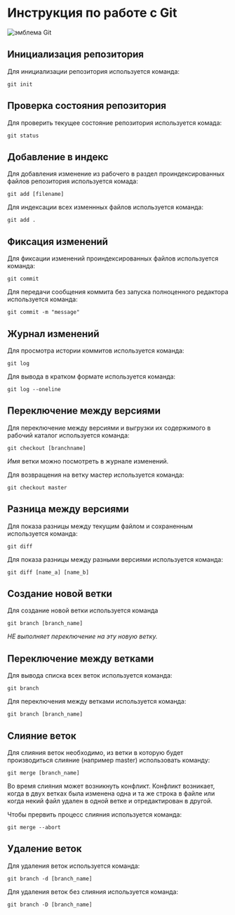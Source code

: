 # **Инструкция по работе с Git**

![эмблема Git](git.jpg)

## Инициализация репозитория

Для инициализации репозитория используется команда:

    git init

## Проверка состояния репозитория

Для проверить текущее состояние репозитория используется комада:

    git status

## Добавление в индекс

Для добавления изменение из рабочего в раздел проиндексированных файлов репозитория используется комада:

    git add [filename]

Для индексации всех изменнных файлов используется команда:

    git add .

## Фиксация изменений

Для фиксации изменений проиндексированных файлов используется команда:

    git commit

Для передачи сообщения коммита без запуска полноценного редактора  используется команда:

    git commit -m "message"

## Журнал изменений

Для просмотра истории коммитов используется команда:

    git log

Для вывода в кратком формате используется команда:

    git log --oneline

## Переключение между версиями

Для переключение между версиями и выгрузки их содержимого в рабочий каталог используется команда:

    git checkout [branchname]

*Имя* ветки можно посмотреть в журнале изменений.

Для возвращения на ветку мастер используется команда:

    git checkout master

## Разница между версиями

Для показа разницы между текущим файлом и сохраненным используется команда:

    git diff 

Для показа разницы между разными версиями используется команда:

    git diff [name_a] [name_b]

## Создание новой ветки

Для создание новой ветки используется команда

    git branch [branch_name]
 *НЕ выполняет переключение на эту новую ветку.*
 
## Переключение между ветками

Для вывода списка всех веток используется команда:

    git branch
Для переключения между ветками используется команда:

    git branch [branch_name]

## Слияние веток

Для слияния веток необходимо, из ветки в которую будет производиться слияние (например master) использовать команду:

    git merge [branch_name]
Во время слияния может возникнуть конфликт. Конфликт возникает, когда в двух ветках была изменена одна и та же строка в файле или когда некий файл удален в одной ветке и отредактирован в другой.

Чтобы прервить процесс слияния используется команда:

    git merge --abort

## Удаление веток

Для удаления веток используется команда:

    git branch -d [branch_name]
Для удаления веток без слияния используется команда:

    git branch -D [branch_name]